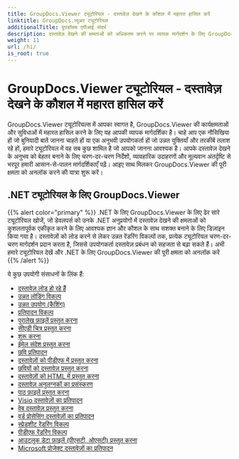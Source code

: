 ```yaml
---
title: GroupDocs.Viewer ट्यूटोरियल - दस्तावेज़ देखने के कौशल में महारत हासिल करें
linktitle: GroupDocs.व्यूअर ट्यूटोरियल
additionalTitle: ग्रुपडॉक्स एपीआई संदर्भ
description: दस्तावेज़ देखने की क्षमताओं को अधिकतम करने पर व्यापक मार्गदर्शन के लिए GroupDocs.Viewer ट्यूटोरियल देखें। आज ही इसकी पूरी क्षमता को अनलॉक करें!
weight: 11
url: /hi/
is_root: true
---
```


# GroupDocs.Viewer ट्यूटोरियल - दस्तावेज़ देखने के कौशल में महारत हासिल करें


GroupDocs.Viewer ट्यूटोरियल्स में आपका स्वागत है, GroupDocs.Viewer की कार्यक्षमताओं और सुविधाओं में महारत हासिल करने के लिए यह आपकी व्यापक मार्गदर्शिका है। चाहे आप एक नौसिखिया हों जो बुनियादी बातें जानना चाहते हों या एक अनुभवी उपयोगकर्ता हों जो उन्नत युक्तियाँ और तरकीबें तलाश रहे हों, हमारे ट्यूटोरियल में वह सब कुछ शामिल है जो आपको जानना आवश्यक है। आपके दस्तावेज़ देखने के अनुभव को बेहतर बनाने के लिए चरण-दर-चरण निर्देशों, व्यावहारिक उदाहरणों और मूल्यवान अंतर्दृष्टि से भरपूर हमारी आसान-से-पालन मार्गदर्शिकाएँ पढ़ें। आइए साथ मिलकर GroupDocs.Viewer की पूरी क्षमता को अनलॉक करने की यात्रा शुरू करें।

## .NET ट्यूटोरियल के लिए GroupDocs.Viewer
{{% alert color="primary" %}}
.NET के लिए GroupDocs.Viewer के लिए ढेर सारे ट्यूटोरियल खोजें, जो डेवलपर्स को उनके .NET अनुप्रयोगों में दस्तावेज़ देखने की क्षमताओं को कुशलतापूर्वक एकीकृत करने के लिए आवश्यक ज्ञान और कौशल के साथ सशक्त बनाने के लिए डिज़ाइन किया गया है। दस्तावेज़ों को लोड करने से लेकर उन्नत रेंडरिंग विकल्पों तक, प्रत्येक ट्यूटोरियल चरण-दर-चरण मार्गदर्शन प्रदान करता है, जिससे उपयोगकर्ता दस्तावेज़ प्रबंधन को सहजता से बढ़ा सकते हैं। अभी हमारे ट्यूटोरियल देखें और .NET के लिए GroupDocs.Viewer की पूरी क्षमता को अनलॉक करें
{{% /alert %}}

ये कुछ उपयोगी संसाधनों के लिंक हैं:
 
- [दस्तावेज़ लोड हो रहे हैं](./net/loading-documents/)
- [उन्नत लोडिंग विकल्प](./net/advanced-loading/)
- [उन्नत उपयोग (कैशिंग)](./net/advanced-usage-caching/)
- [प्रतिपादन विकल्प](./net/rendering-options/)
- [पुरालेख फ़ाइलें प्रस्तुत करना](./net/rendering-archive-files/)
- [सीएडी चित्र प्रस्तुत करना](./net/rendering-cad-drawings/)
- [शुरू करना](./net/getting-started/)
- [ईमेल संदेश प्रस्तुत करना](./net/rendering-email-messages/)
- [छवि प्रतिपादन](./net/image-rendering/)
- [दस्तावेज़ों को पीडीएफ में प्रस्तुत करना](./net/rendering-documents-pdf/)
- [छवियों को दस्तावेज़ प्रस्तुत करना](./net/rendering-documents-images/)
- [दस्तावेज़ों को HTML में प्रस्तुत करना](./net/rendering-documents-html/)
- [दस्तावेज़ अनुलग्नकों का प्रसंस्करण](./net/processing-document-attachments/)
- [पाठ फ़ाइलें प्रस्तुत करना](./net/rendering-text-files/)
- [Visio दस्तावेज़ों का प्रतिपादन](./net/rendering-visio-documents/)
- [वेब दस्तावेज़ प्रस्तुत करना](./net/rendering-web-documents/)
- [वर्ड प्रोसेसिंग दस्तावेज़ों का प्रतिपादन](./net/rendering-word-processing-documents/)
- [स्प्रेडशीट रेंडरिंग विकल्प](./net/spreadsheet-rendering-options/)
- [पीडीएफ रेंडरिंग विकल्प](./net/pdf-rendering-options/)
- [आउटलुक डेटा फ़ाइलें (पीएसटी, ओएसटी) प्रस्तुत करना](./net/rendering-outlook-data-files/)
- [Microsoft प्रोजेक्ट दस्तावेज़ों का प्रतिपादन](./net/rendering-ms-project-documents/)

